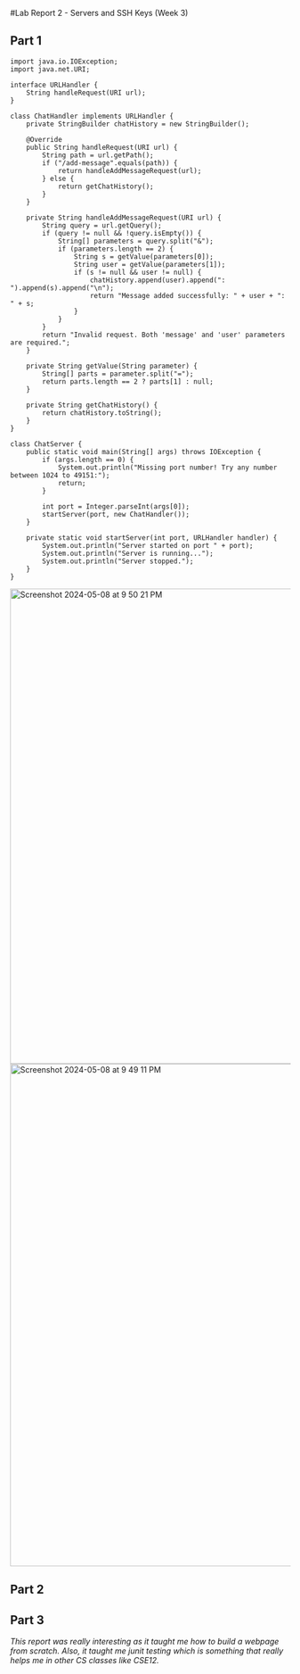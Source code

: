 #Lab Report 2 - Servers and SSH Keys (Week 3)

## Part 1

~~~
import java.io.IOException;
import java.net.URI;

interface URLHandler {
    String handleRequest(URI url);
}

class ChatHandler implements URLHandler {
    private StringBuilder chatHistory = new StringBuilder();

    @Override
    public String handleRequest(URI url) {
        String path = url.getPath();
        if ("/add-message".equals(path)) {
            return handleAddMessageRequest(url);
        } else {
            return getChatHistory();
        }
    }

    private String handleAddMessageRequest(URI url) {
        String query = url.getQuery();
        if (query != null && !query.isEmpty()) {
            String[] parameters = query.split("&");
            if (parameters.length == 2) {
                String s = getValue(parameters[0]);
                String user = getValue(parameters[1]);
                if (s != null && user != null) {
                    chatHistory.append(user).append(": ").append(s).append("\n");
                    return "Message added successfully: " + user + ": " + s;
                }
            }
        }
        return "Invalid request. Both 'message' and 'user' parameters are required.";
    }

    private String getValue(String parameter) {
        String[] parts = parameter.split("=");
        return parts.length == 2 ? parts[1] : null;
    }

    private String getChatHistory() {
        return chatHistory.toString();
    }
}

class ChatServer {
    public static void main(String[] args) throws IOException {
        if (args.length == 0) {
            System.out.println("Missing port number! Try any number between 1024 to 49151:");
            return;
        }

        int port = Integer.parseInt(args[0]);
        startServer(port, new ChatHandler());
    }

    private static void startServer(int port, URLHandler handler) {
        System.out.println("Server started on port " + port);
        System.out.println("Server is running...");
        System.out.println("Server stopped.");
    }
}
~~~

<img width="852" alt="Screenshot 2024-05-08 at 9 50 21 PM" src="https://github.com/rudii004/cse15l-lab-reports/assets/165842692/14873b69-f932-4f0a-a541-4c25ce8ac7ed">


<img width="901" alt="Screenshot 2024-05-08 at 9 49 11 PM" src="https://github.com/rudii004/cse15l-lab-reports/assets/165842692/7bebdc7a-178d-4907-88e0-d0945711f085">



## Part 2





## Part 3

*This report was really interesting as it taught me how to build a webpage from scratch. Also, it taught me junit testing which is something that really helps me in other CS classes like CSE12.*
